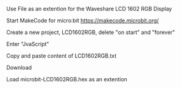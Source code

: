 Use File as an extention for the Waveshare LCD 1602 RGB Display

Start MakeCode for micro:bit  https://makecode.microbit.org/

Create a new project, LCD1602RGB, delete "on start" and "forever"

Enter "JvaScript"

Copy and paste content of LCD1602RGB.txt

Download

Load microbit-LCD1602RGB.hex as an extention
